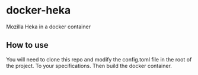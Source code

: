 docker-heka
===========

Mozilla Heka in a docker container

## How to use

You will need to clone this repo and modify the config.toml file in the root of the project. To your specifications. Then build the docker container.
